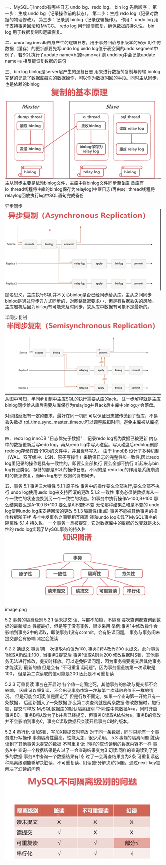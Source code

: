 一、MySQL与Innodb有哪些日志
undo log、redo log、 bin log
先后顺序：
第一步：生成 undo log（记录操作前的状态）。
第二步：生成 redo log（记录对数据的物理修改）。
第三步：记录到 binlog（记录逻辑操作）。
作用：
undo log 用于支持事务回滚和 MVCC。
redo log 用于崩溃恢复，确保数据的持久性。
bin  log 用于数据复制和逻辑恢复。

二、undo log
innodb自身产生的逻辑日志，用于事务回滚与旧版本的展示
对任何数据（缓存）的更新都要先写undo log
undo log位于表空间的undo segment中
例子，若SQL执行了update name=b(原name=a) 则 undolog中会记录update name=a 相反能恢复数据的语句

三、bin log
binlog是server层产生的逻辑日志
用来进行数据的复制与传输
binlog完整的记录了数据库每次的数据操作，可以作为数据闪回的手段。同时主从同步，也是依赖的binlog
![img_9.png](img_9.png)
主从同步主要是依赖binlog文件，主库中将binlog文件同步至备库
备库有io_thread线程将主库的binlog保存为relaylog(中继日志)再由sql_thread线程将relaylog回放执行log中SQL语句完成备份

异步同步
![img_10.png](img_10.png)
顾名思义，主库执行SQL并不关心binlog是否已经同步给从库。主从之间同步binlog是通过异步的方式同步的，对网络延迟要求小，但是有数据丢失的风险。
主库宕机后因为binlog有可能未及时同步，故从库中数据有可能不是最新的。

半同步复制
![img_11.png](img_11.png)
从图中可知，半同步复制中主库SQL的执行需要从库的ack。
进一步解释就是主库binlog同步给从库后需要从库保存为relaylog并且ack后主库中binlog才会落盘。

对网络延迟有一定的要求，最好在同一机房
可以保证日志被传送到了备库，不易丢失数据
rpl_time_sync_master_timeout可以调整脱扣时间，避免主库被从库拖垮

四、redo log
innoDB "日志优先于数据"， 记录redo log视为数据已被更新
内存中的数据更新后写redo log，再从redo log中写入磁盘。写入磁盘后redolog删除
redolog存储在四个1Gb的文件中，并且循环写入。
由于 InnoDB 设计了多种机制（WAL、双写缓冲、LSN、原子写操作）来确保日志的完整性和一致性,因此redo log里记录的操作是具有一致性的，即要么全部执行 要么全部不执行
听起来与bin log有点类似，存储的都是SQL的操作日志。不同的是 redo log的作用是系统崩溃时的数据恢复，而bin log用于 数据的复制同步。


五、事务
5.1 事务三大特性
5.1.1 原子性
事务中的操作要么全部执行,要么全部不执行
undo log使用undo log来支持回滚的更改
5.1.2 一致性
事务必须使数据库从一个一致性的状态变换到另一个一致性的状态。如事务中执行操作A-100,B+100 那么结果要么是A-100 B+100 要么是A不变B不变 无论那种结果总和是不变的
undo log使用undo log来支持回滚的更改
5.1.3 隔离性(重点)
事务不能被其他事务的操作数据所干扰
多个并发事务之间要相互隔离
锁和undo log实现了MySQL事务的隔离性
5.1.4 持久性。
一个事务一旦被提交，它对数据库中的数据的改变就是永久性的
redo log实现了MySQL事务的持久性
![log_1.png](log_1.png)image.png

5.2 事务的隔离级别
5.2.1 读未提交
读、写都不加锁，不隔离
每次查询都查询到数据的最新版本
性能最好，但是等于没有事务，很少采用
举例:事务1中修改操作会影响到事务2中的读取，即使事务1没有commit。会有脏读问题， 事务与事务间未提交都会有影响 肯定会脏读

5.2.2 读提交
事务1第一次读取A的值为100, 事务2将A改为200 未提交，此时事务1读取A仍然未100，当事务2提交后 事务1读取A则为200
修改数据时S锁，其他事务无法进行修改，提交时释放。可以避免脏读问题，因为事务需要提交后其他事务才能读到 最新的值
但是会有 ”不可重复读问题“，因为事务里最初第一次读取是100， 但是第二次读取的值可能是200  因此是不可重复读

5.2.3 可重复读
事务在开启时 各个值一定固定死，其他事务的修改与提交都不会影响。 因此可以重复读，不会出现事务中第一次与第二次读取的值不一样的情况。
但是可能会幻读,值是固定了 但是行数不固定。如果一个查询第一开始只有一条数据， 后面新插入了一条数据  那么第二次查询就是两条数据
修改数据时，加行锁，提交时释放
MySQL数据库的默认隔离级别
举例:库中原数据A=a，同时开启事务BC，事务B将A改为了b并且已经提交，但事务C读取A依然为a。事务B的修改并不会影响到事务C，事务C读取数据只会读开启事务C时的版本。

5.2.4 串行化
读加S锁、写加X锁提交时释放
对于同一条数据，同时只能有一个事务进行写操作
事务隔离性最高，性能太差，很少采用。
5.3 事务的隔离问题
脏读: 读到了其他事务未提交的数据
不可重复读: 同样的查询读到的数据内容不一样 事务A中 查询一个数据结果是A 过了一会查询结果变为B
幻读:同样的查询读到了更多的数据 事务A中查询一个数据结果有1条 过了一会再查结果变为2条
可重复读这种隔离级别能够解决脏读、不可重复读、幻读(部分解决)的问题。通过next-key锁解决了幻读的问题
![log_2.png](log_2.png)